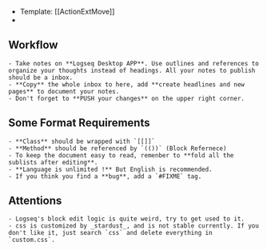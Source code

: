 - Template: [[ActionExtMove]]
-
## Workflow
	- Take notes on **Logseq Desktop APP**. Use outlines and references to organize your thoughts instead of headings. All your notes to publish should be a inbox.
	- **Copy** the whole inbox to here, add **create headlines and new pages** to document your notes.
	- Don't forget to **PUSH your changes** on the upper right corner.
## Some Format Requirements
	- **Class** should be wrapped with `[[]]`
	- **Method** should be referenced by `(())` (Block Refernece)
	- To keep the document easy to read, remenber to **fold all the sublists after editing**.
	- **Language is unlimited !** But English is recommended.
	- If you think you find a **bug**, add a `#FIXME` tag.
## Attentions
	- Logseq's block edit logic is quite weird, try to get used to it.
	- css is customized by _stardust_, and is not stable currently. If you don't like it, just search `css` and delete everything in `custom.css`.